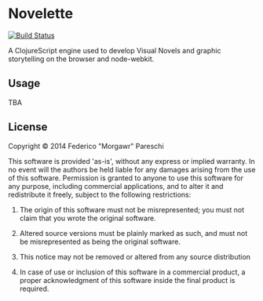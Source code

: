 # Novelette

[![Build Status](https://travis-ci.org/Morgawr/Novelette.svg?branch=master)](https://travis-ci.org/Morgawr/Novelette)

A ClojureScript engine used to develop Visual Novels and graphic storytelling on
the browser and node-webkit.

## Usage

TBA

## License

Copyright © 2014 Federico "Morgawr" Pareschi

This software is provided 'as-is', without any express or implied
warranty. In no event will the authors be held liable for any damages
arising from the use of this software.
Permission is granted to anyone to use this software for any purpose,
including commercial applications, and to alter it and redistribute it
freely, subject to the following restrictions:

   1. The origin of this software must not be misrepresented; you must not
   claim that you wrote the original software.

   2. Altered source versions must be plainly marked as such, and must not be
   misrepresented as being the original software.

   3. This notice may not be removed or altered from any source
   distribution

   4. In case of use or inclusion of this software in a commercial product, a
   proper acknowledgment of this software inside the final product is required.
